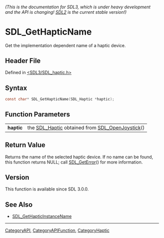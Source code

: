 ###### (This is the documentation for SDL3, which is under heavy development and the API is changing! [SDL2](https://wiki.libsdl.org/SDL2/) is the current stable version!)
# SDL_GetHapticName

Get the implementation dependent name of a haptic device.

## Header File

Defined in [<SDL3/SDL_haptic.h>](https://github.com/libsdl-org/SDL/blob/main/include/SDL3/SDL_haptic.h)

## Syntax

```c
const char* SDL_GetHapticName(SDL_Haptic *haptic);

```

## Function Parameters

|                |                                                                                   |
| -------------- | --------------------------------------------------------------------------------- |
| **haptic**     | the [SDL_Haptic](SDL_Haptic) obtained from [SDL_OpenJoystick](SDL_OpenJoystick)() |

## Return Value

Returns the name of the selected haptic device. If no name can be found,
this function returns NULL; call [SDL_GetError](SDL_GetError)() for more
information.

## Version

This function is available since SDL 3.0.0.

## See Also

- [SDL_GetHapticInstanceName](SDL_GetHapticInstanceName)

----
[CategoryAPI](CategoryAPI), [CategoryAPIFunction](CategoryAPIFunction), [CategoryHaptic](CategoryHaptic)

